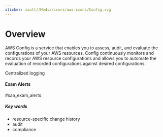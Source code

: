 ```yaml
---
sticker: vault//Media/icons/aws-icons/Config.svg
---
```

# Overview
AWS Config is a service that enables you to assess, audit, and evaluate the configurations of your AWS resources. Config continuously monitors and records your AWS resource configurations and allows you to automate the evaluation of recorded configurations against desired configurations.

Centralized logging


#### Exam Alerts
#saa_exam_alerts 


##### Key words
- resource-specific change history
- audit
- compliance